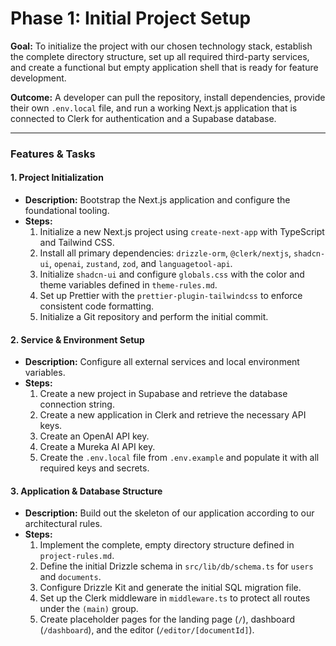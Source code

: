 # Phase 1: Initial Project Setup

**Goal:** To initialize the project with our chosen technology stack, establish the complete directory structure, set up all required third-party services, and create a functional but empty application shell that is ready for feature development.

**Outcome:** A developer can pull the repository, install dependencies, provide their own `.env.local` file, and run a working Next.js application that is connected to Clerk for authentication and a Supabase database.

---

### **Features & Tasks**

#### 1. Project Initialization
*   **Description:** Bootstrap the Next.js application and configure the foundational tooling.
*   **Steps:**
    1.  Initialize a new Next.js project using `create-next-app` with TypeScript and Tailwind CSS.
    2.  Install all primary dependencies: `drizzle-orm`, `@clerk/nextjs`, `shadcn-ui`, `openai`, `zustand`, `zod`, and `languagetool-api`.
    3.  Initialize `shadcn-ui` and configure `globals.css` with the color and theme variables defined in `theme-rules.md`.
    4.  Set up Prettier with the `prettier-plugin-tailwindcss` to enforce consistent code formatting.
    5.  Initialize a Git repository and perform the initial commit.

#### 2. Service & Environment Setup
*   **Description:** Configure all external services and local environment variables.
*   **Steps:**
    1.  Create a new project in Supabase and retrieve the database connection string.
    2.  Create a new application in Clerk and retrieve the necessary API keys.
    3.  Create an OpenAI API key.
    4.  Create a Mureka AI API key.
    5.  Create the `.env.local` file from `.env.example` and populate it with all required keys and secrets.

#### 3. Application & Database Structure
*   **Description:** Build out the skeleton of our application according to our architectural rules.
*   **Steps:**
    1.  Implement the complete, empty directory structure defined in `project-rules.md`.
    2.  Define the initial Drizzle schema in `src/lib/db/schema.ts` for `users` and `documents`.
    3.  Configure Drizzle Kit and generate the initial SQL migration file.
    4.  Set up the Clerk middleware in `middleware.ts` to protect all routes under the `(main)` group.
    5.  Create placeholder pages for the landing page (`/`), dashboard (`/dashboard`), and the editor (`/editor/[documentId]`). 